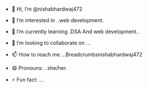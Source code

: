 - 👋 Hi, I’m @nishabhardwaj472
- 👀 I’m interested in ..web development.
- 🌱 I’m currently learning .DSA And web development..
- 💞️ I’m looking to collaborate on ...
- 📫 How to reach me ...Breadcrumbsnishabhardwaj472

- 😄 Pronouns: ..she/her.
- ⚡ Fun fact: ...

<!---
nishabhardwaj472/nishabhardwaj472 is a ✨ special ✨ repository because its `README.md` (this file) appears on your GitHub profile.
You can click the Preview link to take a look at your changes.
--->
